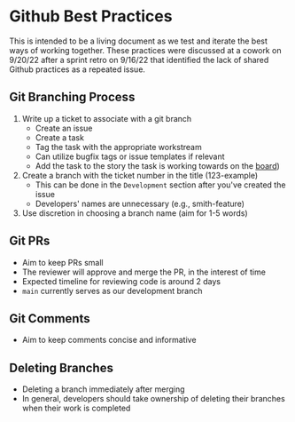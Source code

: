 # Github Best Practices

This is intended to be a living document as we test and iterate the best ways of working together. These practices were discussed at a cowork on 9/20/22 after a sprint retro on 9/16/22 that identified the lack of shared Github practices as a repeated issue.

## Git Branching Process

1. Write up a ticket to associate with a git branch
    - Create an issue
    - Create a task
    - Tag the task with the appropriate workstream
    - Can utilize bugfix tags or issue templates if relevant
    - Add the task to the story the task is working towards on the [board](https://github.com/IMLS/estimating-wifi/projects/3))
2. Create a branch with the ticket number in the title (123-example)
    - This can be done in the `Development` section after you've created the issue
    - Developers' names are unnecessary (e.g., smith-feature)
3. Use discretion in choosing a branch name (aim for 1-5 words)

## Git PRs

- Aim to keep PRs small
- The reviewer will approve and merge the PR, in the interest of time
- Expected timeline for reviewing code is around 2 days
- `main` currently serves as our development branch

## Git Comments
- Aim to keep comments concise and informative

## Deleting Branches
- Deleting a branch immediately after merging
- In general, developers should take ownership of deleting their branches when their work is completed